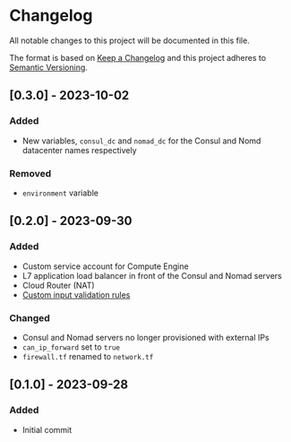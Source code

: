 # Changelog
All notable changes to this project will be documented in this file.

The format is based on [Keep a Changelog](http://keepachangelog.com/en/1.0.0/)
and this project adheres to [Semantic Versioning](http://semver.org/spec/v2.0.0.html).

## [0.3.0] - 2023-10-02
### Added
- New variables, `consul_dc` and `nomad_dc` for the Consul and Nomd datacenter names respectively
### Removed
- `environment` variable

## [0.2.0] - 2023-09-30
### Added
- Custom service account for Compute Engine
- L7 application load balancer in front of the Consul and Nomad servers 
- Cloud Router (NAT)
- [Custom input validation rules](https://developer.hashicorp.com/terraform/language/values/variables#custom-validation-rules)
### Changed
- Consul and Nomad servers no longer provisioned with external IPs
- `can_ip_forward` set to `true`
- `firewall.tf` renamed to `network.tf`

## [0.1.0] - 2023-09-28
### Added
- Initial commit
